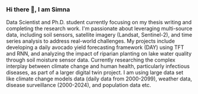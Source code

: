 ### Hi there 👋, I am Simna 

<!--
**simnarassak/SimnaRassak** is a ✨ _special_ ✨ repository because its `README.md` (this file) appears on your GitHub profile.


-->
<p align="left">
           Data Scientist and Ph.D. student currently focusing on my thesis writing and completing the research work. I'm passionate about leveraging multi-source data, including soil sensors, satellite imagery (Landsat, Sentinel-2), and time series analysis to address real-world challenges. My projects include developing a daily avocado yield forecasting framework (DAY) using TFT and RNN, and analyzing the impact of riparian planting on lake water quality through soil moisture sensor data. Currently researching the complex interplay between climate change and human health, particularly infectious diseases, as part of a larger digital twin project. I am using large data set like climate change models data (daily data from 2000-2099), weather data, disease surveillance (2000-2024), and population data etc.<br/>
 </p>

  
       
  

